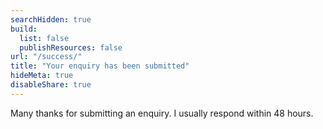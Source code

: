 ```yaml
---
searchHidden: true
build:
  list: false
  publishResources: false
url: "/success/"
title: "Your enquiry has been submitted"
hideMeta: true
disableShare: true
---
```


Many thanks for submitting an enquiry. I usually respond within 48 hours.